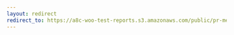 ```yaml
---
layout: redirect
redirect_to: https://a8c-woo-test-reports.s3.amazonaws.com/public/pr-merge/45748/e2e/index.html
---
```


